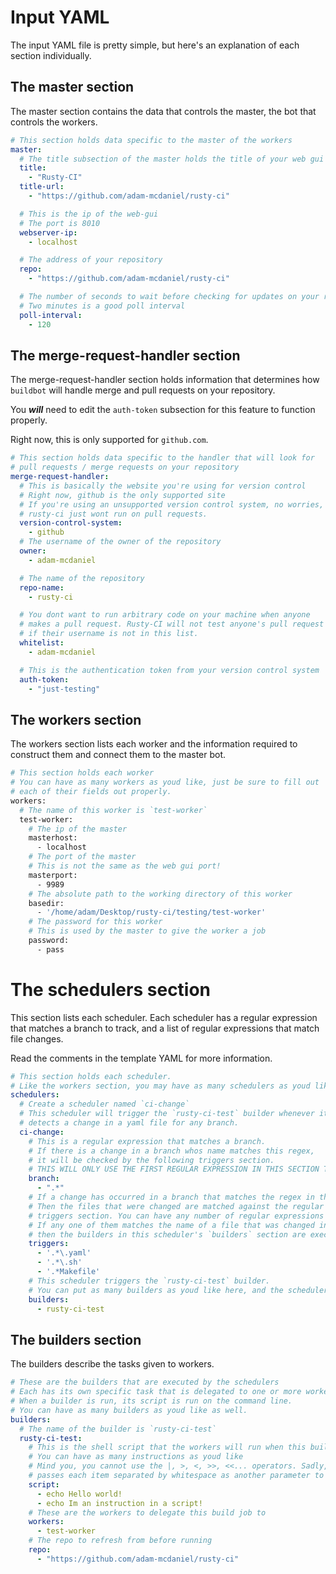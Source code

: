 # Input YAML

The input YAML file is pretty simple, but here's an explanation of each section individually.


## The master section

The master section contains the data that controls the master, the bot that controls the workers.

```yaml
# This section holds data specific to the master of the workers
master:
  # The title subsection of the master holds the title of your web gui
  title:
    - "Rusty-CI"
  title-url:
    - "https://github.com/adam-mcdaniel/rusty-ci"

  # This is the ip of the web-gui
  # The port is 8010
  webserver-ip:
    - localhost

  # The address of your repository
  repo:
    - "https://github.com/adam-mcdaniel/rusty-ci"

  # The number of seconds to wait before checking for updates on your repository
  # Two minutes is a good poll interval
  poll-interval:
    - 120
```


## The merge-request-handler section

The merge-request-handler section holds information that determines how `buildbot` will handle merge and pull requests on your repository.

You **_will_** need to edit the `auth-token` subsection for this feature to function properly.

Right now, this is only supported for `github.com`.

```yaml
# This section holds data specific to the handler that will look for 
# pull requests / merge requests on your repository
merge-request-handler:
  # This is basically the website you're using for version control
  # Right now, github is the only supported site
  # If you're using an unsupported version control system, no worries,
  # rusty-ci just wont run on pull requests.
  version-control-system:
    - github
  # The username of the owner of the repository
  owner:
    - adam-mcdaniel

  # The name of the repository
  repo-name:
    - rusty-ci

  # You dont want to run arbitrary code on your machine when anyone
  # makes a pull request. Rusty-CI will not test anyone's pull request
  # if their username is not in this list.
  whitelist:
    - adam-mcdaniel

  # This is the authentication token from your version control system
  auth-token:
    - "just-testing"
```

## The workers section

The workers section lists each worker and the information required to construct them and connect them to the master bot.

```bash
# This section holds each worker
# You can have as many workers as youd like, just be sure to fill out
# each of their fields out properly.
workers:
  # The name of this worker is `test-worker`
  test-worker:
    # The ip of the master
    masterhost:
      - localhost
    # The port of the master
    # This is not the same as the web gui port!
    masterport:
      - 9989
    # The absolute path to the working directory of this worker
    basedir:
      - '/home/adam/Desktop/rusty-ci/testing/test-worker'
    # The password for this worker
    # This is used by the master to give the worker a job
    password:
      - pass
```


# The schedulers section

This section lists each scheduler. Each scheduler has a regular expression that matches a branch to track, and a list of regular expressions that match file changes.

Read the comments in the template YAML for more information.

```yaml
# This section holds each scheduler.
# Like the workers section, you may have as many schedulers as youd like.
schedulers:
  # Create a scheduler named `ci-change`
  # This scheduler will trigger the `rusty-ci-test` builder whenever it
  # detects a change in a yaml file for any branch.
  ci-change:
    # This is a regular expression that matches a branch.
    # If there is a change in a branch whos name matches this regex,
    # it will be checked by the following triggers section.
    # THIS WILL ONLY USE THE FIRST REGULAR EXPRESSION IN THIS SECTION TO MATCH THE BRANCH
    branch:
      - ".*"
    # If a change has occurred in a branch that matches the regex in the branch section,
    # Then the files that were changed are matched against the regular expressions in the
    # triggers section. You can have any number of regular expressions in the triggers section.
    # If any one of them matches the name of a file that was changed in a matched branch,
    # then the builders in this scheduler's `builders` section are executed.
    triggers:
      - '.*\.yaml'
      - '.*\.sh'
      - '.*Makefile'
    # This scheduler triggers the `rusty-ci-test` builder.
    # You can put as many builders as youd like here, and the scheduler will start them all.
    builders:
      - rusty-ci-test
```

## The builders section


The builders describe the tasks given to workers.

```yaml
# These are the builders that are executed by the schedulers
# Each has its own specific task that is delegated to one or more workers
# When a builder is run, its script is run on the command line.
# You can have as many builders as youd like as well.
builders:
  # The name of the builder is `rusty-ci-test`
  rusty-ci-test:
    # This is the shell script that the workers will run when this builder is executed
    # You can have as many instructions as youd like
    # Mind you, you cannot use the |, >, <, >>, <<... operators. Sadly, buildbot
    # passes each item separated by whitespace as another parameter to function.
    script:
      - echo Hello world!
      - echo Im an instruction in a script!
    # These are the workers to delegate this build job to
    workers:
      - test-worker
    # The repo to refresh from before running
    repo:
      - "https://github.com/adam-mcdaniel/rusty-ci"
```